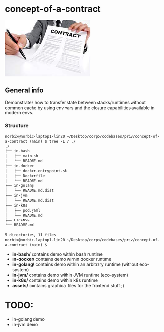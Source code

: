 # concept-of-a-contract

![contract](./assets/contract.jpeg)

## General info

Demonstrates how to transfer state between stacks/runtimes without common cache by using env vars and the closure capabilities available in modern envs.

### Structure 

```shell 
norbix@norbix-laptop1-lin20 ~/Desktop/corpo/codebases/priv/concept-of-a-contract (main) $ tree -L 7 ./
./
├── in-bash
│   ├── main.sh
│   └── README.md
├── in-docker
│   ├── docker-entrypoint.sh
│   ├── Dockerfile
│   └── README.md
├── in-golang
│   └── README.md.dist
├── in-jvm
│   └── README.md.dist
├── in-k8s
│   ├── pod.yaml
│   └── README.md
├── LICENSE
└── README.md

5 directories, 11 files
norbix@norbix-laptop1-lin20 ~/Desktop/corpo/codebases/priv/concept-of-a-contract (main) $ 
```

- **in-bash/** contains demo within bash runtime
- **in-docker/** contains demo wirhin docker runtime
- **in-golang/** contains demo within an arbitrary runtime (without eco-system)
- **in-jvm/** contains demo within JVM runtime (eco-system)
- **in-k8s/** contains demo within k8s runtime
- **assets/** contains graphical files for the frontend stuff ;) 

# TODO:
- in-golang demo
- in-jvm demo